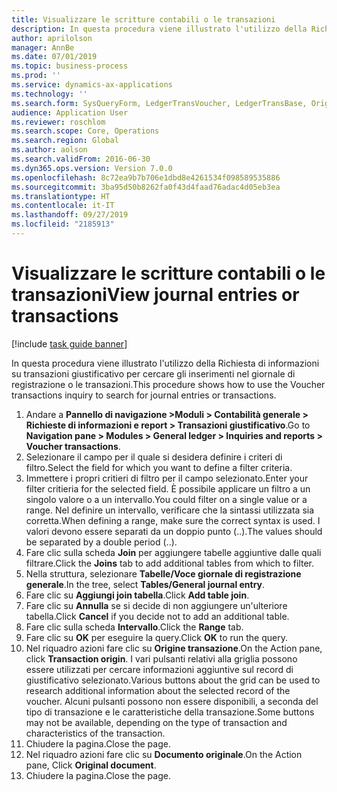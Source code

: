```yaml
---
title: Visualizzare le scritture contabili o le transazioni
description: In questa procedura viene illustrato l'utilizzo della Richiesta di informazioni su transazioni giustificativo per cercare gli inserimenti nel giornale di registrazione o le transazioni.
author: aprilolson
manager: AnnBe
ms.date: 07/01/2019
ms.topic: business-process
ms.prod: ''
ms.service: dynamics-ax-applications
ms.technology: ''
ms.search.form: SysQueryForm, LedgerTransVoucher, LedgerTransBase, Originaldocuments
audience: Application User
ms.reviewer: roschlom
ms.search.scope: Core, Operations
ms.search.region: Global
ms.author: aolson
ms.search.validFrom: 2016-06-30
ms.dyn365.ops.version: Version 7.0.0
ms.openlocfilehash: 8c72ea9b7b706e1dbd8e4261534f098589535886
ms.sourcegitcommit: 3ba95d50b8262fa0f43d4faad76adac4d05eb3ea
ms.translationtype: HT
ms.contentlocale: it-IT
ms.lasthandoff: 09/27/2019
ms.locfileid: "2185913"
---
```

# <a name="view-journal-entries-or-transactions"></a><span data-ttu-id="7d13d-103">Visualizzare le scritture contabili o le transazioni</span><span class="sxs-lookup"><span data-stu-id="7d13d-103">View journal entries or transactions</span></span>

[!include [task guide banner](../../includes/task-guide-banner.md)]

<span data-ttu-id="7d13d-104">In questa procedura viene illustrato l'utilizzo della Richiesta di informazioni su transazioni giustificativo per cercare gli inserimenti nel giornale di registrazione o le transazioni.</span><span class="sxs-lookup"><span data-stu-id="7d13d-104">This procedure shows how to use the Voucher transactions inquiry to search for journal entries or transactions.</span></span>

1. <span data-ttu-id="7d13d-105">Andare a **Pannello di navigazione >Moduli > Contabilità generale > Richieste di informazioni e report > Transazioni giustificativo**.</span><span class="sxs-lookup"><span data-stu-id="7d13d-105">Go to **Navigation pane > Modules > General ledger > Inquiries and reports > Voucher transactions**.</span></span>
2. <span data-ttu-id="7d13d-106">Selezionare il campo per il quale si desidera definire i criteri di filtro.</span><span class="sxs-lookup"><span data-stu-id="7d13d-106">Select the field for which you want to define a filter criteria.</span></span>
3. <span data-ttu-id="7d13d-107">Immettere i propri critieri di filtro per il campo selezionato.</span><span class="sxs-lookup"><span data-stu-id="7d13d-107">Enter your filter critieria for the selected field.</span></span> <span data-ttu-id="7d13d-108">È possibile applicare un filtro a un singolo valore o a un intervallo.</span><span class="sxs-lookup"><span data-stu-id="7d13d-108">You could filter on a single value or a range.</span></span> <span data-ttu-id="7d13d-109">Nel definire un intervallo, verificare che la sintassi utilizzata sia corretta.</span><span class="sxs-lookup"><span data-stu-id="7d13d-109">When defining a range, make sure the correct syntax is used.</span></span> <span data-ttu-id="7d13d-110">I valori devono essere separati da un doppio punto (..).</span><span class="sxs-lookup"><span data-stu-id="7d13d-110">The values should be separated by a double period (..).</span></span>  
4. <span data-ttu-id="7d13d-111">Fare clic sulla scheda **Join** per aggiungere tabelle aggiuntive dalle quali filtrare.</span><span class="sxs-lookup"><span data-stu-id="7d13d-111">Click the **Joins** tab to add additional tables from which to filter.</span></span>
5. <span data-ttu-id="7d13d-112">Nella struttura, selezionare **Tabelle/Voce giornale di registrazione generale**.</span><span class="sxs-lookup"><span data-stu-id="7d13d-112">In the tree, select **Tables/General journal entry**.</span></span>
6. <span data-ttu-id="7d13d-113">Fare clic su **Aggiungi join tabella**.</span><span class="sxs-lookup"><span data-stu-id="7d13d-113">Click **Add table join**.</span></span>
7. <span data-ttu-id="7d13d-114">Fare clic su **Annulla** se si decide di non aggiungere un'ulteriore tabella.</span><span class="sxs-lookup"><span data-stu-id="7d13d-114">Click **Cancel** if you decide not to add an additional table.</span></span>
8. <span data-ttu-id="7d13d-115">Fare clic sulla scheda **Intervallo**.</span><span class="sxs-lookup"><span data-stu-id="7d13d-115">Click the **Range** tab.</span></span>
9. <span data-ttu-id="7d13d-116">Fare clic su **OK** per eseguire la query.</span><span class="sxs-lookup"><span data-stu-id="7d13d-116">Click **OK** to run the query.</span></span>
10. <span data-ttu-id="7d13d-117">Nel riquadro azioni fare clic su **Origine transazione**.</span><span class="sxs-lookup"><span data-stu-id="7d13d-117">On the Action pane, click **Transaction origin**.</span></span> <span data-ttu-id="7d13d-118">I vari pulsanti relativi alla griglia possono essere utilizzati per cercare informazioni aggiuntive sul record di giustificativo selezionato.</span><span class="sxs-lookup"><span data-stu-id="7d13d-118">Various buttons about the grid can be used to research additional information about the selected record of the voucher.</span></span> <span data-ttu-id="7d13d-119">Alcuni pulsanti possono non essere disponibili, a seconda del tipo di transazione e le caratteristiche della transazione.</span><span class="sxs-lookup"><span data-stu-id="7d13d-119">Some buttons may not be available, depending on the type of transaction and characteristics of the transaction.</span></span>
11. <span data-ttu-id="7d13d-120">Chiudere la pagina.</span><span class="sxs-lookup"><span data-stu-id="7d13d-120">Close the page.</span></span>
12. <span data-ttu-id="7d13d-121">Nel riquadro azioni fare clic su **Documento originale**.</span><span class="sxs-lookup"><span data-stu-id="7d13d-121">On the Action pane, Click **Original document**.</span></span>
13. <span data-ttu-id="7d13d-122">Chiudere la pagina.</span><span class="sxs-lookup"><span data-stu-id="7d13d-122">Close the page.</span></span>

